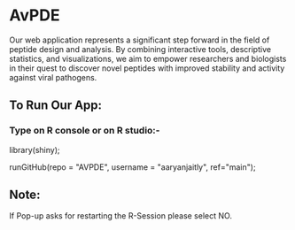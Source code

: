 # AvPDE
Our web application represents a significant step forward in the field of peptide design and analysis. By combining interactive tools, descriptive statistics, and visualizations, we aim to empower researchers and biologists in their quest to discover novel peptides with improved stability and activity against viral pathogens.

## To Run Our App:
### Type on R console or on R studio:-
library(shiny);

runGitHub(repo = "AVPDE", username = "aaryanjaitly", ref="main");

## Note:
If Pop-up asks for restarting the R-Session please select NO.
